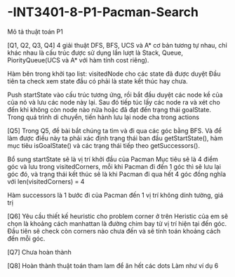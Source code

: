 # -INT3401-8-P1-Pacman-Search
Mô tả thuật toán P1

[Q1, Q2, Q3, Q4]
4 giải thuật DFS, BFS, UCS và A* cơ bản tương tự nhau, chỉ khác nhau là cấu trúc được sử dụng lần lượt là Stack, Queue, PiorityQueue(UCS và A* với hàm tính cost riêng).

Hàm bên trong khởi tạo list: visitedNode cho các state đã được duyệt
Đầu tiên ta check xem state đầu có phải là state kết thúc hay chưa.

Push startState vào cấu trúc tương ứng, rồi bắt đầu duyệt các node kề của của nó và lưu các node này lại. Sau đó tiếp túc lấy các node ra và xét cho đến khi không còn node nào nữa hoặc đã đạt đến trạng thái goalState.
Trong quá trình di chuyển, tiến hành lưu lại node cha trong actions

[Q5]
Trong Q5, đề bài bắt chúng ta tìm và đi qua các góc bằng BFS. Và để làm được điều này ta phải xác định trạng thái ban đầu getStartState(), hàm mục tiêu isGoalState() và các trạng thái tiếp theo getSuccessors().

Bổ sung startState sẽ là vị trí khởi đầu của Pacman
Mục tiêu sẽ là 4 điểm góc và lưu trong visitedCorners, mỗi khi Pacman đi đến 1 góc thì sẽ lưu lại góc đó, và trạng thái kết thúc sẽ là khi Pacman đi qua hết 4 góc đồng nghĩa với len(visitedCorners) = 4

Hàm successors là 1 bước đi của Pacman đến 1 vị trí không dính tường, giá trị  

[Q6] 
Yêu cầu thiết kế heuristic cho problem corner ở trên
Heristic của em sẽ chọn là khoảng cách manhattan là đường chim bay từ vị trí hiện tại đến góc.
Đầu tiên sẽ check còn corners nào chưa đến và sẽ tính toán khoảng cách đến mỗi góc.

[Q7] Chưa hoàn thành

[Q8] Hoàn thành thuật toán tham lam để ăn hết các dots 
Làm như ví dụ 6
